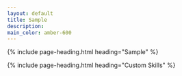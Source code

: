 ```yaml
---
layout: default
title: Sample
description:
main_color: amber-600
---
```


<div class="margin-center-90">
  {% include page-heading.html heading="Sample" %}

  <div class="container mx-auto py-8">
    
  </div>

  {% include page-heading.html heading="Custom Skills" %}
  <div class="overflow-x-auto">
    
  </div>
</div>